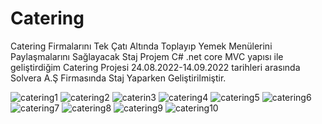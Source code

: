 # Catering
Catering Firmalarını Tek Çatı Altında Toplayıp Yemek Menülerini Paylaşmalarını Sağlayacak Staj Projem
C# .net core MVC yapısı ile geliştirdiğim Catering Projesi 24.08.2022-14.09.2022 tarihleri arasında Solvera A.Ş
Firmasında Staj Yaparken Geliştirilmiştir.

![catering1](https://user-images.githubusercontent.com/46906505/190869961-b3c22931-5dc2-4d7e-9e43-558088a78455.PNG)
![catering2](https://user-images.githubusercontent.com/46906505/190869963-504796d3-ef54-4217-aef7-f614ffdad5f8.PNG)
![caterin3](https://user-images.githubusercontent.com/46906505/190869967-8aa85a4d-aff4-442f-ba7f-7509b2020b8a.PNG)
![catering4](https://user-images.githubusercontent.com/46906505/190869970-020ed6b8-6d03-4d51-9aa1-8597f1ae236f.PNG)
![catering5](https://user-images.githubusercontent.com/46906505/190870956-3bfe3c0d-6fe5-4e56-8ddc-f26652ea5b3b.PNG)
![catering6](https://user-images.githubusercontent.com/46906505/190870964-512c8db3-ebdc-4b2f-bfb9-1f28bdbb121e.PNG)
![catering7](https://user-images.githubusercontent.com/46906505/190870965-476e9786-1029-45f7-b6f0-de1ba6ffb479.PNG)
![catering8](https://user-images.githubusercontent.com/46906505/190870972-cf6a05c4-ad18-4377-985e-e22595827d5a.PNG)
![catering9](https://user-images.githubusercontent.com/46906505/190870974-20ebc6f3-ff65-4ce9-8735-f721b32f3877.PNG)
![catering10](https://user-images.githubusercontent.com/46906505/190870971-b51373be-d708-44a8-ab09-f433bf6a89a6.PNG)

